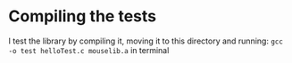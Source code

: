 Compiling the tests
========================

I test the library by compiling it, moving it to this directory and running: `gcc -o test helloTest.c mouselib.a` in terminal